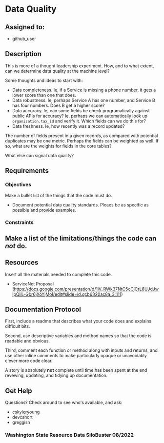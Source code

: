 # Data Quality

## Assigned to:
- github_user

## Description
This is more of a thought leadership experiment. How, and to what extent, can we determine data quality at the machine level?

Some thoughts and ideas to start with:
- Data completeness. Ie, if a Service is missing a phone number, it gets a lower score than one that does.
- Data robustness. Ie, perhaps Service A has one number, and Service B has four numbers. Does B get a higher score?
- Data accuracy. Ie, can some fields be check programatically against public APIs for accuracy? Ie, perhaps we can automatically look up `organization.tax_id` and verify it. Which fields can we do this for?
- Data freshness. Ie, how recently was a record updated?

The number of fields present in a given records, as compared with potential duplicates may be one metric. Perhaps the fields can be weighted as well. If so, what are the weights for fields in the core tables?

What else can signal data quality?

## Requirements

### Objectives
Make a bullet list of the things that the code must do.
- Document potential data quality standards. Pleaes be as specific as possible and provide examples.

### Constraints
Make a list of the limitations/things the code can _not_ do.
- 

## Resources
Insert all the materials needed to complete this code.
- ServiceNet Proposal (https://docs.google.com/presentation/d/1iV_RWk37NtC5cCjCrL8UJdJwlpQIiL-Gbr6jXoYjMoI/edit#slide=id.gcb6320ac8a_3_111)

## Documentation Protocol
First, include a readme that describes what your code does and explains difficult bits.

Second, use descriptive variables and method names so that the code is readable and obvious.

Third, comment each function or method along with inputs and returns, and use other inline comments to make particularly opaque or unavoidably clever more code clear.

A story is absolutely __not__ complete until time has been spent at the end revewing, updating, and tidying up documentation.

## Get Help
Questions? Check around to see who's available, and ask:
- cskyleryoung
- devcshort
- greggish

### Washington State Resource Data SiloBuster 08/2022